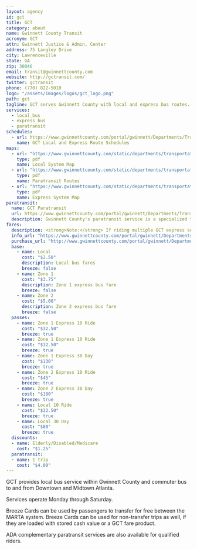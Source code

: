 ```yaml
---
layout: agency
id: gct
title: GCT
category: about
name: Gwinnett County Transit
acronym: GCT
attn: Gwinnett Justice & Admin. Center
address: 75 Langley Drive
city: Lawrenceville
state: GA
zip: 30046
email: transit@gwinnettcounty.com
website: http://gctransit.com/
twitter: gctransit
phone: (770) 822-5010
logo: "/assets/images/logos/gct_logo.png"
path: gct
tagline: GCT serves Gwinnett County with local and express bus routes.
services:
  - local_bus
  - express_bus
  - paratransit
schedules:
  - url: https://www.gwinnettcounty.com/portal/gwinnett/Departments/Transportation/GwinnettCountyTransit/RoutesandSchedules
    name: GCT Local and Express Route Schedules
maps:
  - url: "https://www.gwinnettcounty.com/static/departments/transportation/pdf/LocalSystemMapMay.pdf"
    type: pdf
    name: Local System Map
  - url: "https://www.gwinnettcounty.com/static/departments/transportation/pdf/GCTAdoptedRoutes.pdf"
    type: pdf
    name: Paratransit Routes
  - url: "https://www.gwinnettcounty.com/static/departments/transportation/pdf/ExpressSystemMapMay.pdf"
    type: pdf
    name: Express System Map
paratransit:
  name: GCT Paratransit
  url: https://www.gwinnettcounty.com/portal/gwinnett/Departments/Transportation/GwinnettCountyTransit/ParatransitInformation
  description: Gwinnett County's paratransit service is a specialized transportation service of Gwinnett County Transit, providing curb-to-curb shared ride bus service for eligible persons with disabilities.
fares:
  description: <strong>Note:</strong> If riding multiple GCT express services (e.g., Zone 1 and Zone 2), you should use a separate Breeze Card for each service to avoid overcharging.
  info_url: "https://www.gwinnettcounty.com/portal/gwinnett/Departments/Transportation/GwinnettCountyTransit/PassesandTickets"
  purchase_url: "http://www.gwinnettcounty.com/portal/gwinnett/Departments/Transportation/GwinnettCountyTransit/PassesandTickets"
  base: 
    - name: Local
      cost: "$2.50"
      description: Local bus fares
      breeze: false
    - name: Zone 1
      cost: "$3.75"
      description: Zone 1 express bus fare
      breeze: false
    - name: Zone 2
      cost: "$5.00"
      description: Zone 2 express bus fare
      breeze: false
  passes:
    - name: Zone 1 Express 10 Ride
      cost: "$32.50"
      breeze: true
    - name: Zone 1 Express 10 Ride
      cost: "$32.50"
      breeze: true
    - name: Zone 1 Express 30 Day
      cost: "$130"
      breeze: true
    - name: Zone 2 Express 10 Ride
      cost: "$45"
      breeze: true
    - name: Zone 2 Express 30 Day
      cost: "$180"
      breeze: true
    - name: Local 10 Ride
      cost: "$22.50"
      breeze: true
    - name: Local 30 Day
      cost: "$80"
      breeze: true
  discounts: 
  - name: Elderly/Disabled/Medicare
    cost: "$1.25"
  paratransit: 
  - name: 1 trip
    cost: "$4.00"
---
```


GCT provides local bus service within Gwinnett County and commuter bus to and from Downtown and Midtown Atlanta.  

Services operate Monday through Saturday.  

Breeze Cards can be used by passengers to transfer for free between the MARTA system.  Breeze Cards can be used for non-transfer trips as well, if they are loaded with stored cash value or a GCT fare product.  

ADA complementary paratransit services are also available for qualified riders.
